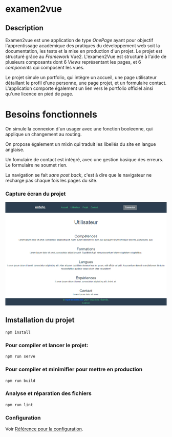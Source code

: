# examen2vue

## Description

Examen2vue est une application de type _OnePage_ ayant pour objectif l'apprentissage académique des pratiques du développement web soit la documentation, les tests et la mise en production d'un projet. Le projet est structuré grâce au _Framework_ Vue2. L'examen2Vue est structuré à l'aide de plusieurs composants dont 6 _Views_ représentant les pages, et 6 _components_ qui composent les vues.

Le projet simule un portfolio, qui intègre un accueil, une page utilisateur détaillant le profil d'une personne, une page projet, et un formulaire contact. L'application comporte également un lien vers le portfolio officiel ainsi qu'une licence en pied de page.

# Besoins fonctionnels

On simule la connexion d'un usager avec une fonction booleenne, qui applique un changement au routing.

On propose également un mixin qui traduit les libellés du site en langue anglaise.

Un fomulaire de contact est intégré, avec une gestion basique des erreurs. Le formulaire ne soumet rien.

La navigation se fait _sans post back_, c'est à dire que le navigateur ne recharge pas chaque fois les pages du site.

### Capture écran du projet

![Image text](/src/assets/img/projet-entete.png)

## Imstallation du projet

```
npm install
```

### Pour compiler et lancer le projet:

```
npm run serve
```

### Pour compiler et minimifier pour mettre en production

```
npm run build
```

### Analyse et réparation des fichiers

```
npm run lint
```

### Configuration

Voir [Référence pour la configuration](https://cli.vuejs.org/config/).
